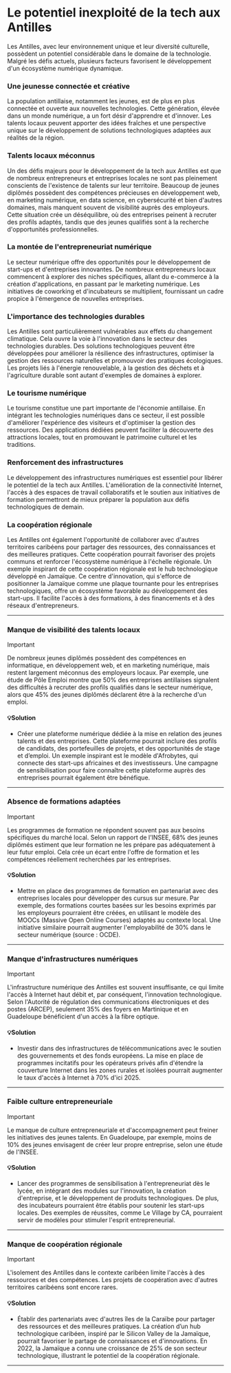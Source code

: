 # Le potentiel inexploité de la tech aux Antilles

Les Antilles, avec leur environnement unique et leur diversité culturelle, possèdent un potentiel considérable dans le domaine de la technologie. Malgré les défis actuels, plusieurs facteurs favorisent le développement d'un écosystème numérique dynamique.

### Une jeunesse connectée et créative

La population antillaise, notamment les jeunes, est de plus en plus connectée et ouverte aux nouvelles technologies. Cette génération, élevée dans un monde numérique, a un fort désir d'apprendre et d'innover. Les talents locaux peuvent apporter des idées fraîches et une perspective unique sur le développement de solutions technologiques adaptées aux réalités de la région.

### Talents locaux méconnus

Un des défis majeurs pour le développement de la tech aux Antilles est que de nombreux entrepreneurs et entreprises locales ne sont pas pleinement conscients de l'existence de talents sur leur territoire. Beaucoup de jeunes diplômés possèdent des compétences précieuses en développement web, en marketing numérique, en data science, en cybersécurité et bien d'autres domaines, mais manquent souvent de visibilité auprès des employeurs. Cette situation crée un déséquilibre, où des entreprises peinent à recruter des profils adaptés, tandis que des jeunes qualifiés sont à la recherche d'opportunités professionnelles.

### La montée de l'entrepreneuriat numérique

Le secteur numérique offre des opportunités pour le développement de start-ups et d'entreprises innovantes. De nombreux entrepreneurs locaux commencent à explorer des niches spécifiques, allant du e-commerce à la création d'applications, en passant par le marketing numérique. Les initiatives de coworking et d'incubateurs se multiplient, fournissant un cadre propice à l'émergence de nouvelles entreprises.

### L'importance des technologies durables

Les Antilles sont particulièrement vulnérables aux effets du changement climatique. Cela ouvre la voie à l'innovation dans le secteur des technologies durables. Des solutions technologiques peuvent être développées pour améliorer la résilience des infrastructures, optimiser la gestion des ressources naturelles et promouvoir des pratiques écologiques. Les projets liés à l'énergie renouvelable, à la gestion des déchets et à l'agriculture durable sont autant d'exemples de domaines à explorer.

### Le tourisme numérique

Le tourisme constitue une part importante de l'économie antillaise. En intégrant les technologies numériques dans ce secteur, il est possible d'améliorer l'expérience des visiteurs et d'optimiser la gestion des ressources. Des applications dédiées peuvent faciliter la découverte des attractions locales, tout en promouvant le patrimoine culturel et les traditions.

### Renforcement des infrastructures

Le développement des infrastructures numériques est essentiel pour libérer le potentiel de la tech aux Antilles. L'amélioration de la connectivité Internet, l'accès à des espaces de travail collaboratifs et le soutien aux initiatives de formation permettront de mieux préparer la population aux défis technologiques de demain.

### La coopération régionale

Les Antilles ont également l'opportunité de collaborer avec d'autres territoires caribéens pour partager des ressources, des connaissances et des meilleures pratiques. Cette coopération pourrait favoriser des projets communs et renforcer l'écosystème numérique à l'échelle régionale. Un exemple inspirant de cette coopération régionale est le hub technologique développé en Jamaïque. Ce centre d'innovation, qui s'efforce de positionner la Jamaïque comme une plaque tournante pour les entreprises technologiques, offre un écosystème favorable au développement des start-ups. Il facilite l'accès à des formations, à des financements et à des réseaux d'entrepreneurs.

---

### Manque de visibilité des talents locaux

> [!IMPORTANT]
> De nombreux jeunes diplômés possèdent des compétences en informatique, en développement web, et en marketing numérique, mais restent largement méconnus des employeurs locaux. Par exemple, une étude de Pôle Emploi montre que 50% des entreprises antillaises signalent des difficultés à recruter des profils qualifiés dans le secteur numérique, alors que 45% des jeunes diplômés déclarent être à la recherche d'un emploi.

#### 💡Solution

- Créer une plateforme numérique dédiée à la mise en relation des jeunes talents et des entreprises. Cette plateforme pourrait inclure des profils de candidats, des portefeuilles de projets, et des opportunités de stage et d’emploi. Un exemple inspirant est le modèle d'Afrobytes, qui connecte des start-ups africaines et des investisseurs. Une campagne de sensibilisation pour faire connaître cette plateforme auprès des entreprises pourrait également être bénéfique.

---

### Absence de formations adaptées

> [!IMPORTANT]
> Les programmes de formation ne répondent souvent pas aux besoins spécifiques du marché local. Selon un rapport de l’INSEE, 68% des jeunes diplômés estiment que leur formation ne les prépare pas adéquatement à leur futur emploi. Cela crée un écart entre l'offre de formation et les compétences réellement recherchées par les entreprises.

#### 💡Solution

- Mettre en place des programmes de formation en partenariat avec des entreprises locales pour développer des cursus sur mesure. Par exemple, des formations courtes basées sur les besoins exprimés par les employeurs pourraient être créées, en utilisant le modèle des MOOCs (Massive Open Online Courses) adaptés au contexte local. Une initiative similaire pourrait augmenter l'employabilité de 30% dans le secteur numérique (source : OCDE).

---

### Manque d'infrastructures numériques

> [!IMPORTANT]
> L'infrastructure numérique des Antilles est souvent insuffisante, ce qui limite l'accès à Internet haut débit et, par conséquent, l'innovation technologique. Selon l'Autorité de régulation des communications électroniques et des postes (ARCEP), seulement 35% des foyers en Martinique et en Guadeloupe bénéficient d'un accès à la fibre optique.

#### 💡Solution

- Investir dans des infrastructures de télécommunications avec le soutien des gouvernements et des fonds européens. La mise en place de programmes incitatifs pour les opérateurs privés afin d'étendre la couverture Internet dans les zones rurales et isolées pourrait augmenter le taux d'accès à Internet à 70% d'ici 2025.

---

### Faible culture entrepreneuriale

> [!IMPORTANT]
> Le manque de culture entrepreneuriale et d'accompagnement peut freiner les initiatives des jeunes talents. En Guadeloupe, par exemple, moins de 10% des jeunes envisagent de créer leur propre entreprise, selon une étude de l'INSEE.

#### 💡Solution

- Lancer des programmes de sensibilisation à l'entrepreneuriat dès le lycée, en intégrant des modules sur l'innovation, la création d'entreprise, et le développement de produits technologiques. De plus, des incubateurs pourraient être établis pour soutenir les start-ups locales. Des exemples de réussites, comme Le Village by CA, pourraient servir de modèles pour stimuler l'esprit entrepreneurial.
  
---

### Manque de coopération régionale

> [!IMPORTANT]
> L'isolement des Antilles dans le contexte caribéen limite l'accès à des ressources et des compétences. Les projets de coopération avec d'autres territoires caribéens sont encore rares.

#### 💡Solution

- Établir des partenariats avec d'autres îles de la Caraïbe pour partager des ressources et des meilleures pratiques. La création d’un hub technologique caribéen, inspiré par le Silicon Valley de la Jamaïque, pourrait favoriser le partage de connaissances et d'innovations. En 2022, la Jamaïque a connu une croissance de 25% de son secteur technologique, illustrant le potentiel de la coopération régionale.
  
---
